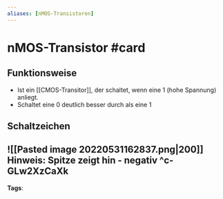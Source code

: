 ```yaml
---
aliases: [nMOS-Transistoren]
---
```


# nMOS-Transistor #card
## Funktionsweise
- Ist ein [[CMOS-Transitor]], der schaltet, wenn eine 1 (hohe Spannung) anliegt. 
- Schaltet eine 0 deutlich besser durch als eine 1
## Schaltzeichen
![[Pasted image 20220531162837.png|200]]
Hinweis: Spitze zeigt hin - negativ
^c-GLw2XzCaXk
---
**Tags**: 